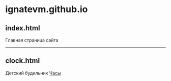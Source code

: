 # ignatevm.github.io
## index.html
Главная страница сайта
***
## clock.html
Детский будильник
[Часы](https://ignatevm.github.io/clock.html "Часы")
